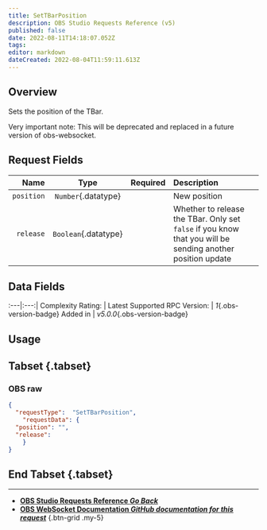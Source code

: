 ```yaml
---
title: SetTBarPosition
description: OBS Studio Requests Reference (v5)
published: false
date: 2022-08-11T14:18:07.052Z
tags: 
editor: markdown
dateCreated: 2022-08-04T11:59:11.613Z
---
```


## Overview
Sets the position of the TBar.

Very important note: This will be deprecated and replaced in a future version of obs-websocket.

## Request Fields
Name | Type | Required| Description |
----:|:----:|:-------:|:------------|
`position` | `Number`{.datatype} | <i class="mdi mdi-check-bold"></i> | New position | `>= 0.0, <= 1.0`{.datatype}
`release` | `Boolean`{.datatype} | <i class="mdi mdi-close-thick"></i> | Whether to release the TBar. Only set `false` if you know that you will be sending another position update

## Data Fields
:---|:---:|
Complexity Rating: | <span class="stars stars--3"></span>
Latest Supported RPC Version: | *1*{.obs-version-badge}
Added in | *v5.0.0*{.obs-version-badge}

## Usage
## Tabset {.tabset}
### OBS raw
```json
{
  "requestType":  "SetTBarPosition",
	"requestData": {	
  "position": "",
  "release": 
	}
}
```
## End Tabset {.tabset}

---

- [<i class="mdi mdi-chevron-left"></i>**OBS Studio Requests Reference *Go Back***](/en/Broadcasters/OBS/Requests)
- [<i class="mdi mdi-github"></i> **OBS WebSocket Documentation *GitHub documentation for this request***](https://github.com/obsproject/obs-websocket/blob/master/docs/generated/protocol.md#settbarposition)
{.btn-grid .my-5}